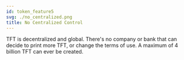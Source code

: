 ```yaml
---
id: token_feature5
svg: ./no_centralized.png
title: No Centralized Control
---
```


TFT is decentralized and global. There's no company or bank that can decide to print more TFT, or change the terms of use. A maximum of 4 billion TFT can ever be created.
